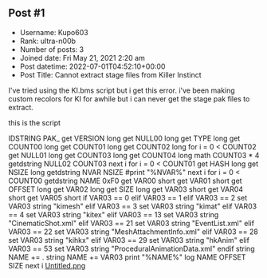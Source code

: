 ## Post #1
- Username: Kupo603
- Rank: ultra-n00b
- Number of posts: 3
- Joined date: Fri May 21, 2021 2:20 am
- Post datetime: 2022-07-01T04:52:10+00:00
- Post Title: Cannot extract stage files from Killer Instinct

I've tried using the KI.bms script but i get this error. i've been making custom recolors for KI for awhile but i can never get the stage pak files to extract.


this is the script

IDSTRING PAK_
get VERSION long
get NULL00 long
get TYPE long
get COUNT00 long
get COUNT01 long
get COUNT02 long
for i = 0 < COUNT02
get NULL01 long
get COUNT03 long
get COUNT04 long
math COUNT03 * 4
getdstring NULL02 COUNT03
next i
for i = 0 < COUNT01
get HASH long
get NSIZE long
getdstring NVAR NSIZE
#print "%NVAR%"
next i
for i = 0 < COUNT00
getdstring NAME 0xF0
get VAR00 short
get VAR01 short
get OFFSET long
get VAR02 long
get SIZE long
get VAR03 short
get VAR04 short
get VAR05 short
if VAR03 == 0
elif VAR03 == 1
elif VAR03 == 2
set VAR03 string "kimesh"
elif VAR03 == 3
set VAR03 string "kimat"
elif VAR03 == 4
set VAR03 string "kitex"
elif VAR03 == 13
set VAR03 string "CinematicShot.xml"
elif VAR03 == 21
set VAR03 string "EventList.xml"
elif VAR03 == 22
set VAR03 string "MeshAttachmentInfo.xml"
elif VAR03 == 28
set VAR03 string "kihkx"
elif VAR03 == 29
set VAR03 string "hkAnim"
elif VAR03 == 53
set VAR03 string "ProceduralAnimationData.xml"
endif
string NAME += .
string NAME += VAR03
print "%NAME%"
log NAME OFFSET SIZE
next i
[Untitled.png](https://xentaxbackup.github.io/file/22439_Untitled.png)
